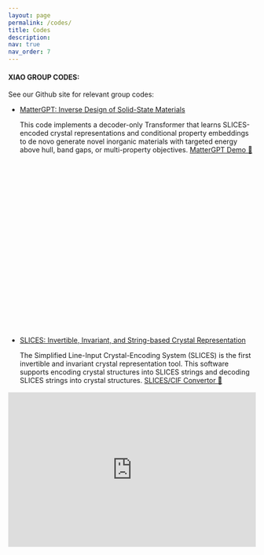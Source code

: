 ```yaml
---
layout: page
permalink: /codes/
title: Codes
description: 
nav: true
nav_order: 7
---
```


<style>
/* Keep styles inline so it works in GitHub Pages without extra files */
.hf-embed {
  width: 100%;
  max-width: 1100px;  /* optional cap to match your content width */
  margin: 1rem 0 2.5rem;
}
.hf-embed iframe {
  width: 100%;
  aspect-ratio: 16 / 10;  /* tweak to fit your Space layout */
  border: 0;
}
</style>

#### **XIAO GROUP CODES**:

See our Github site for relevant group codes:

- [MatterGPT: Inverse Design of Solid-State Materials](https://github.com/xiaohang007/SLICES/tree/main/MatterGPT)
  
  This code implements a decoder-only Transformer that learns SLICES-encoded crystal representations and conditional property embeddings to de novo generate novel inorganic materials with targeted energy above hull, band gaps, or multi-property objectives. [MatterGPT Demo 🤗 ](https://huggingface.co/spaces/xiaohang07/MatterGPT_CPU)

<div class="hf-embed">
  <iframe
    title="MatterGPT Demo (Hugging Face Space)"
    src="https://[liuxiang08]-space_name.hf.space"
    loading="lazy"
    allow="clipboard-write; microphone; camera; fullscreen"></iframe>
</div>

- [SLICES: Invertible, Invariant, and String-based Crystal Representation](https://github.com/xiaohang007/SLICES)
  
  The Simplified Line-Input Crystal-Encoding System (SLICES) is the first invertible and invariant crystal representation tool. This software supports encoding crystal structures into SLICES strings and decoding SLICES strings into crystal structures. [SLICES/CIF Convertor 🤗](https://huggingface.co/spaces/xiaohang07/SLICES)

<div class="hf-embed">
  <iframe
    title="SLICES / CIF Converter (Hugging Face Space)"
    src="https://xiaohang07-SLICES.hf.space"
    loading="lazy"
    allow="clipboard-write; microphone; camera; fullscreen"></iframe>
</div>


